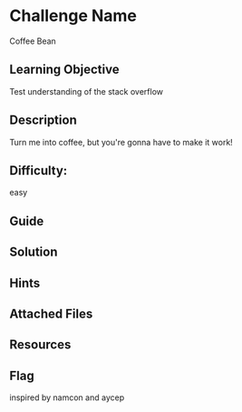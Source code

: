 # Challenge Name
Coffee Bean

## Learning Objective
Test understanding of the stack overflow

## Description 
Turn me into coffee, but you're gonna have to make it work!

## Difficulty:
easy

## Guide


## Solution


## Hints


## Attached Files


## Resources


## Flag



inspired by namcon and aycep